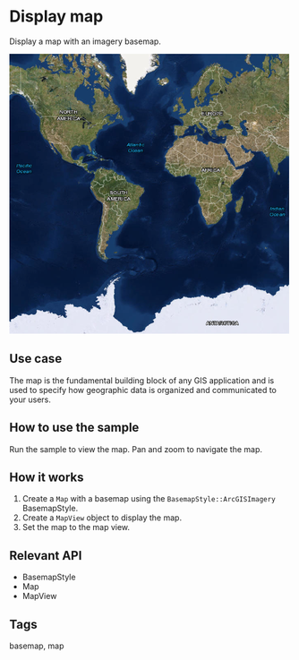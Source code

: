 # Display map

Display a map with an imagery basemap.

![](screenshot.png)

## Use case

The map is the fundamental building block of any GIS application and is used to specify how geographic data is organized and communicated to your users.

## How to use the sample

Run the sample to view the map. Pan and zoom to navigate the map.

## How it works

1. Create a `Map` with a basemap using the `BasemapStyle::ArcGISImagery` BasemapStyle.
2. Create a `MapView` object to display the map.
3. Set the map to the map view.

## Relevant API

* BasemapStyle
* Map
* MapView

## Tags

basemap, map
